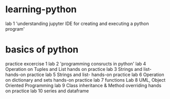 # learning-python
lab 1 'understanding jupyter IDE for creating and executing a python program'
# basics of python
practice excercise 1
lab 2 'programming consructs in python'
lab 4 Operation on Tuples and List hands on practice
lab 3 Strings and list- hands-on practice
lab 5 Strings and list- hands-on practice
lab 6 Operation on dictionary and sets hands-on practice
lab 7 functions
Lab 8 UML, Object Oriented Programming
lab 9 Class inheritance & Method overriding hands on practice
lab 10 series and dataframe
